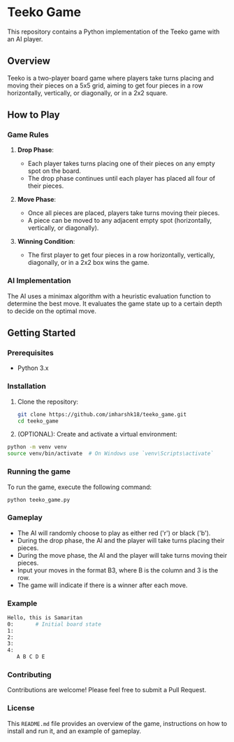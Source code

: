 # Teeko Game

This repository contains a Python implementation of the Teeko game with an AI player.

## Overview

Teeko is a two-player board game where players take turns placing and moving their pieces on a 5x5 grid, aiming to get four pieces in a row horizontally, vertically, or diagonally, or in a 2x2 square.

## How to Play

### Game Rules

1. **Drop Phase**:
   - Each player takes turns placing one of their pieces on any empty spot on the board.
   - The drop phase continues until each player has placed all four of their pieces.

2. **Move Phase**:
   - Once all pieces are placed, players take turns moving their pieces.
   - A piece can be moved to any adjacent empty spot (horizontally, vertically, or diagonally).

3. **Winning Condition**:
   - The first player to get four pieces in a row horizontally, vertically, diagonally, or in a 2x2 box wins the game.

### AI Implementation

The AI uses a minimax algorithm with a heuristic evaluation function to determine the best move. It evaluates the game state up to a certain depth to decide on the optimal move.

## Getting Started

### Prerequisites

- Python 3.x

### Installation

1. Clone the repository:
   ```sh
   git clone https://github.com/imharshk18/teeko_game.git
   cd teeko_game
   
   
2. (OPTIONAL): Create and activate a virtual environment:

  ```sh
  python -m venv venv
  source venv/bin/activate  # On Windows use `venv\Scripts\activate`
  ```
  
### Running the game
To run the game, execute the following command:
```sh
python teeko_game.py
```

### Gameplay
- The AI will randomly choose to play as either red ('r') or black ('b').
- During the drop phase, the AI and the player will take turns placing their pieces.
- During the move phase, the AI and the player will take turns moving their pieces.
- Input your moves in the format B3, where B is the column and 3 is the row.
- The game will indicate if there is a winner after each move.

### Example
```sh
Hello, this is Samaritan
0:       # Initial board state
1:       
2:       
3:       
4:       
   A B C D E
```

### Contributing
Contributions are welcome! Please feel free to submit a Pull Request.

### License
This `README.md` file provides an overview of the game, instructions on how to install and run it, and an example of gameplay.




   
